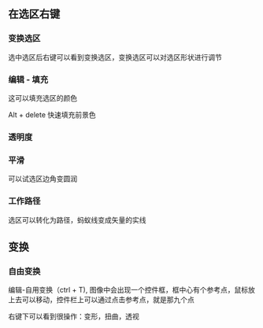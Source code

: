 ## 在选区右键

### 变换选区

选中选区后右键可以看到变换选区，变换选区可以对选区形状进行调节



### 编辑 - 填充

这可以填充选区的颜色

Alt + delete 快速填充前景色



### 透明度



### 平滑

可以试选区边角变圆润



### 工作路径

选区可以转化为路径，蚂蚁线变成矢量的实线



## 变换

### 自由变换

编辑-自用变换（ctrl + T),  图像中会出现一个控件框，框中心有个参考点，鼠标放上去可以移动，控件栏上可以通过点击参考点，就是那九个点

右键下可以看到很操作：变形，扭曲，透视